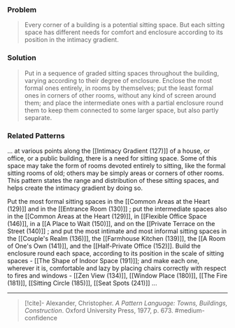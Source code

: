 ### Problem
>Every corner of a building is a potential sitting space. But each sitting space has different needs for comfort and enclosure according to its position in the intimacy gradient.

### Solution
>Put in a sequence of graded sitting spaces throughout the building, varying according to their degree of enclosure. Enclose the most formal ones entirely, in rooms by themselves; put the least formal ones in corners of other rooms, without any kind of screen around them; and place the intermediate ones with a partial enclosure round them to keep them connected to some larger space, but also partly separate.

### Related Patterns
... at various points along the [[Intimacy Gradient (127)]] of a house, or office, or a public building, there is a need for sitting space. Some of this space may take the form of rooms devoted entirely to sitting, like the formal sitting rooms of old; others may be simply areas or corners of other rooms. This pattern states the range and distribution of these sitting spaces, and helps create the intimacy gradient by doing so.

Put the most formal sitting spaces in the [[Common Areas at the Heart (129)]] and in the [[Entrance Room (130)]] ; put the intermediate spaces also in the [[Common Areas at the Heart (129)]], in [[Flexible Office Space (146)]], in a [[A Place to Wait (150)]], and on the [[Private Terrace on the Street (140)]] ; and put the most intimate and most informal sitting spaces in the [[Couple's Realm (136)]], the [[Farmhouse Kitchen (139)]], the [[A Room of One's Own (141)]], and the [[Half-Private Office (152)]]. Build the enclosure round each space, according to its position in the scale of sitting spaces - [[The Shape of Indoor Space (191)]]; and make each one, wherever it is, comfortable and lazy by placing chairs correctly with respect to fires and windows - [[Zen View (134)]], [[Window Place (180)]], [[The Fire (181)]], [[Sitting Circle (185)]], [[Seat Spots (241)]] ...

---

> [!cite]- Alexander, Christopher. _A Pattern Language: Towns, Buildings, Construction_. Oxford University Press, 1977, p. 673.
> #medium-confidence 